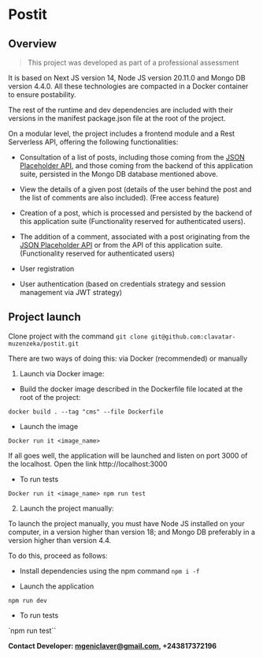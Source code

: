 # Postit

## Overview

> This project was developed as part of a professional assessment

It is based on Next JS version 14, Node JS version 20.11.0 and Mongo DB version 4.4.0. All these technologies are compacted in a Docker container to ensure postability.

The rest of the runtime and dev dependencies are included with their versions in the manifest package.json file at the root of the project.

On a modular level, the project includes a frontend module and a Rest Serverless API, offering the following functionalities:

- Consultation of a list of posts, including those coming from the [JSON Placeholder API](https://jsonplaceholder.typicode.com/), and those coming from the backend of this application suite, persisted in the Mongo DB database mentioned above.

- View the details of a given post (details of the user behind the post and the list of comments are also included). (Free access feature)

- Creation of a post, which is processed and persisted by the backend of this application suite (Functionality reserved for authenticated users).

- The addition of a comment, associated with a post originating from the [JSON Placeholder API](https://jsonplaceholder.typicode.com/) or from the API of this application suite.
 (Functionality reserved for authenticated users)

- User registration

- User authentication (based on credentials strategy and session management via JWT strategy)

## Project launch

Clone project with the command
`git clone git@github.com:clavatar-muzenzeka/postit.git`

There are two ways of doing this: via Docker (recommended) or manually

1. Launch via Docker image:

- Build the docker image described in the Dockerfile file located at the root of the project:

`docker build . --tag "cms" --file Dockerfile`

- Launch the image

`Docker run it <image_name>`

If all goes well, the application will be launched and listen on port 3000 of the localhost. Open the link http://localhost:3000 

- To run tests

`Docker run it <image_name> npm run test`

2. Launch the project manually:

To launch the project manually, you must have Node JS installed on your computer, in a version higher than version 18; and Mongo DB preferably in a version higher than version 4.4.

To do this, proceed as follows:

- Install dependencies using the npm command
`npm i -f`

- Launch the application

`npm run dev`

- To run tests

`npm run test``

**Contact Developer: mgeniclaver@gmail.com, +243817372196**